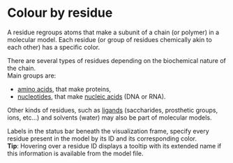 # Colour by residue
A residue regroups atoms that make a subunit of a chain (or polymer) in a molecular model. Each residue (or group of residues chemically akin to each other) has a specific color.

There are several types of residues depending on the biochemical nature of the chain.  
Main groups are:
* [amino acids](lexicon-aminoacid), that make proteins,
* [nucleotides](lexicon-nucleotide), that make [nucleic acids](lexicon-nucleic) (DNA or RNA).

Other kinds of residues, such as [ligands](lexicon-ligand) (saccharides, prosthetic groups, ions, etc...) and solvents (water) may also be part of molecular models.

Labels in the status bar beneath the visualization frame, specify every residue present in the model by its ID and its corresponding color.  
**Tip**: Hovering over a residue ID displays a tooltip with its extended name if this information is available from the model file.